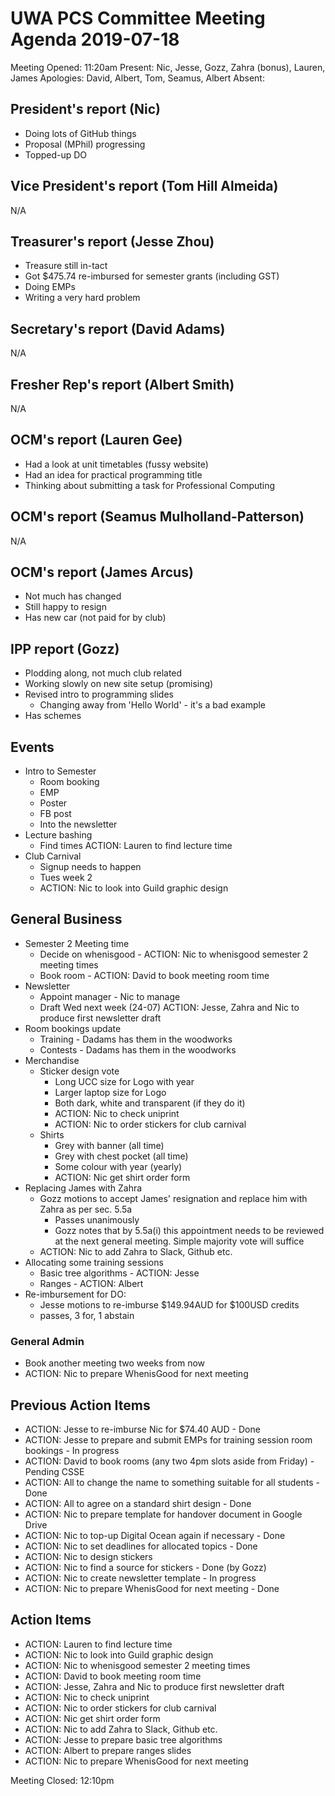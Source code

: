 # UWA PCS Committee Meeting Agenda 2019-07-18

Meeting Opened: 11:20am
Present: Nic, Jesse, Gozz, Zahra (bonus), Lauren, James
Apologies: David, Albert, Tom, Seamus, Albert
Absent:

## President's report (Nic)
  - Doing lots of GitHub things
  - Proposal (MPhil) progressing
  - Topped-up DO
  
## Vice President's report (Tom Hill Almeida)
N/A

## Treasurer's report (Jesse Zhou)
  - Treasure still in-tact
  - Got $475.74 re-imbursed for semester grants (including GST)
  - Doing EMPs 
  - Writing a very hard problem

## Secretary's report (David Adams)
N/A  

## Fresher Rep's report (Albert Smith)
N/A
  
## OCM's report (Lauren Gee)
  - Had a look at unit timetables (fussy website)
  - Had an idea for practical programming title 
  - Thinking about submitting a task for Professional Computing

## OCM's report (Seamus Mulholland-Patterson)
N/A
  
## OCM's report (James Arcus)
  - Not much has changed
  - Still happy to resign
  - Has new car (not paid for by club)

## IPP report (Gozz)
  - Plodding along, not much club related
  - Working slowly on new site setup (promising)
  - Revised intro to programming slides
    - Changing away from 'Hello World' - it's a bad example
  - Has schemes

## Events
  - Intro to Semester
    - Room booking
    - EMP
    - Poster
    - FB post 
    - Into the newsletter
  - Lecture bashing
    - Find times ACTION: Lauren to find lecture time
  - Club Carnival
    - Signup needs to happen
    - Tues week 2
    - ACTION: Nic to look into Guild graphic design 

## General Business
  - Semester 2 Meeting time
    - Decide on whenisgood - ACTION: Nic to whenisgood semester 2 meeting times
    - Book room - ACTION: David to book meeting room time
  - Newsletter 
    - Appoint manager - Nic to manage
    - Draft Wed next week (24-07) ACTION: Jesse, Zahra and Nic to produce first newsletter draft
  - Room bookings update
    - Training - Dadams has them in the woodworks
    - Contests - Dadams has them in the woodworks
  - Merchandise
    - Sticker design vote
      - Long UCC size for Logo with year
      - Larger laptop size for Logo
      - Both dark, white and transparent (if they do it)
      - ACTION: Nic to check uniprint
      - ACTION: Nic to order stickers for club carnival
    - Shirts
      - Grey with banner (all time)
      - Grey with chest pocket (all time)
      - Some colour with year (yearly)
      - ACTION: Nic get shirt order form
  - Replacing James with Zahra
    - Gozz motions to accept James' resignation and replace him with Zahra as per sec. 5.5a
      - Passes unanimously
      - Gozz notes that by 5.5a(i) this appointment needs to be reviewed at the next general meeting. Simple majority vote will suffice  
    - ACTION: Nic to add Zahra to Slack, Github etc. 
  - Allocating some training sessions
    - Basic tree algorithms - ACTION: Jesse
    - Ranges - ACTION: Albert 
  - Re-imbursement for DO:
    - Jesse motions to re-imburse $149.94AUD for $100USD credits
    - passes, 3 for, 1 abstain

### General Admin
  - Book another meeting two weeks from now
  - ACTION: Nic to prepare WhenisGood for next meeting

## Previous Action Items
  - ACTION: Jesse to re-imburse Nic for $74.40 AUD - Done 
  - ACTION: Jesse to prepare and submit EMPs for training session room bookings - In progress 
  - ACTION: David to book rooms (any two 4pm slots aside from Friday) - Pending CSSE
  - ACTION: All to change the name to something suitable for all students - Done
  - ACTION: All to agree on a standard shirt design - Done 
  - ACTION: Nic to prepare template for handover document in Google Drive
  - ACTION: Nic to top-up Digital Ocean again if necessary - Done 
  - ACTION: Nic to set deadlines for allocated topics - Done
  - ACTION: Nic to design stickers
  - ACTION: Nic to find a source for stickers - Done (by Gozz)
  - ACTION: Nic to create newsletter template - In progress
  - ACTION: Nic to prepare WhenisGood for next meeting - Done

## Action Items
  - ACTION: Lauren to find lecture time
  - ACTION: Nic to look into Guild graphic design
  - ACTION: Nic to whenisgood semester 2 meeting times
  - ACTION: David to book meeting room time 
  - ACTION: Jesse, Zahra and Nic to produce first newsletter draft
  - ACTION: Nic to check uniprint
  - ACTION: Nic to order stickers for club carnival
  - ACTION: Nic get shirt order form
  - ACTION: Nic to add Zahra to Slack, Github etc. 
  - ACTION: Jesse to prepare basic tree algorithms
  - ACTION: Albert to prepare ranges slides
  - ACTION: Nic to prepare WhenisGood for next meeting

Meeting Closed: 12:10pm   
